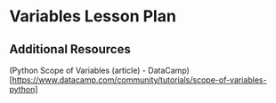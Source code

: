 # Variables Lesson Plan

## Additional Resources

(Python Scope of Variables (article) - DataCamp)[https://www.datacamp.com/community/tutorials/scope-of-variables-python]
